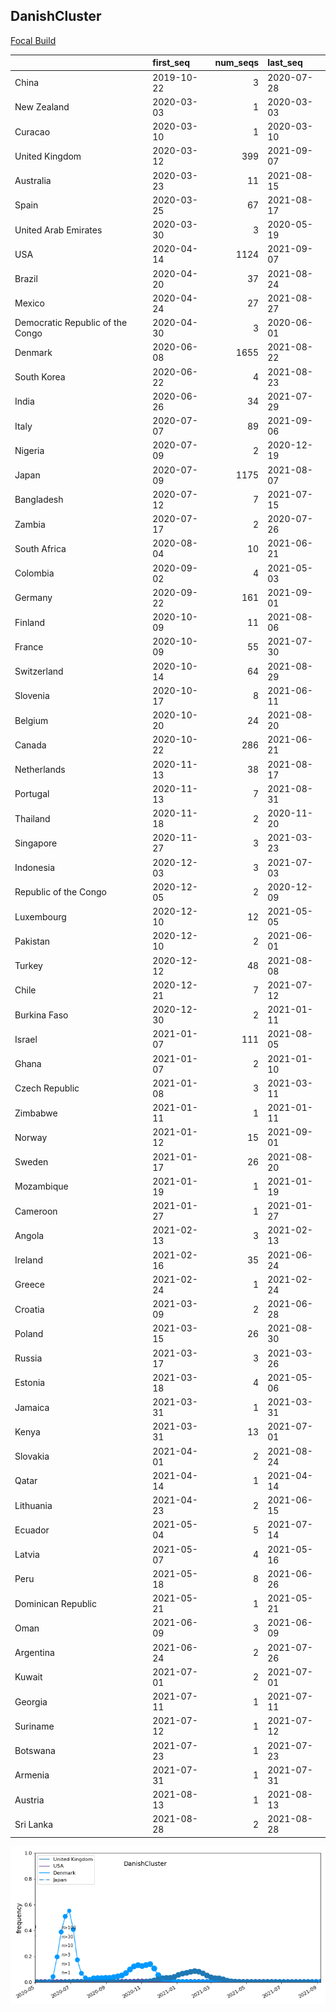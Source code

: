 

## DanishCluster
[Focal Build](https://nextstrain.org/groups/neherlab/ncov/DanishCluster?f_country=Denmark)

|                                  | first_seq   |   num_seqs | last_seq   |
|:---------------------------------|:------------|-----------:|:-----------|
| China                            | 2019-10-22  |          3 | 2020-07-28 |
| New Zealand                      | 2020-03-03  |          1 | 2020-03-03 |
| Curacao                          | 2020-03-10  |          1 | 2020-03-10 |
| United Kingdom                   | 2020-03-12  |        399 | 2021-09-07 |
| Australia                        | 2020-03-23  |         11 | 2021-08-15 |
| Spain                            | 2020-03-25  |         67 | 2021-08-17 |
| United Arab Emirates             | 2020-03-30  |          3 | 2020-05-19 |
| USA                              | 2020-04-14  |       1124 | 2021-09-07 |
| Brazil                           | 2020-04-20  |         37 | 2021-08-24 |
| Mexico                           | 2020-04-24  |         27 | 2021-08-27 |
| Democratic Republic of the Congo | 2020-04-30  |          3 | 2020-06-01 |
| Denmark                          | 2020-06-08  |       1655 | 2021-08-22 |
| South Korea                      | 2020-06-22  |          4 | 2021-08-23 |
| India                            | 2020-06-26  |         34 | 2021-07-29 |
| Italy                            | 2020-07-07  |         89 | 2021-09-06 |
| Nigeria                          | 2020-07-09  |          2 | 2020-12-19 |
| Japan                            | 2020-07-09  |       1175 | 2021-08-07 |
| Bangladesh                       | 2020-07-12  |          7 | 2021-07-15 |
| Zambia                           | 2020-07-17  |          2 | 2020-07-26 |
| South Africa                     | 2020-08-04  |         10 | 2021-06-21 |
| Colombia                         | 2020-09-02  |          4 | 2021-05-03 |
| Germany                          | 2020-09-22  |        161 | 2021-09-01 |
| Finland                          | 2020-10-09  |         11 | 2021-08-06 |
| France                           | 2020-10-09  |         55 | 2021-07-30 |
| Switzerland                      | 2020-10-14  |         64 | 2021-08-29 |
| Slovenia                         | 2020-10-17  |          8 | 2021-06-11 |
| Belgium                          | 2020-10-20  |         24 | 2021-08-20 |
| Canada                           | 2020-10-22  |        286 | 2021-06-21 |
| Netherlands                      | 2020-11-13  |         38 | 2021-08-17 |
| Portugal                         | 2020-11-13  |          7 | 2021-08-31 |
| Thailand                         | 2020-11-18  |          2 | 2020-11-20 |
| Singapore                        | 2020-11-27  |          3 | 2021-03-23 |
| Indonesia                        | 2020-12-03  |          3 | 2021-07-03 |
| Republic of the Congo            | 2020-12-05  |          2 | 2020-12-09 |
| Luxembourg                       | 2020-12-10  |         12 | 2021-05-05 |
| Pakistan                         | 2020-12-10  |          2 | 2021-06-01 |
| Turkey                           | 2020-12-12  |         48 | 2021-08-08 |
| Chile                            | 2020-12-21  |          7 | 2021-07-12 |
| Burkina Faso                     | 2020-12-30  |          2 | 2021-01-11 |
| Israel                           | 2021-01-07  |        111 | 2021-08-05 |
| Ghana                            | 2021-01-07  |          2 | 2021-01-10 |
| Czech Republic                   | 2021-01-08  |          3 | 2021-03-11 |
| Zimbabwe                         | 2021-01-11  |          1 | 2021-01-11 |
| Norway                           | 2021-01-12  |         15 | 2021-09-01 |
| Sweden                           | 2021-01-17  |         26 | 2021-08-20 |
| Mozambique                       | 2021-01-19  |          1 | 2021-01-19 |
| Cameroon                         | 2021-01-27  |          1 | 2021-01-27 |
| Angola                           | 2021-02-13  |          3 | 2021-02-13 |
| Ireland                          | 2021-02-16  |         35 | 2021-06-24 |
| Greece                           | 2021-02-24  |          1 | 2021-02-24 |
| Croatia                          | 2021-03-09  |          2 | 2021-06-28 |
| Poland                           | 2021-03-15  |         26 | 2021-08-30 |
| Russia                           | 2021-03-17  |          3 | 2021-03-26 |
| Estonia                          | 2021-03-18  |          4 | 2021-05-06 |
| Jamaica                          | 2021-03-31  |          1 | 2021-03-31 |
| Kenya                            | 2021-03-31  |         13 | 2021-07-01 |
| Slovakia                         | 2021-04-01  |          2 | 2021-08-24 |
| Qatar                            | 2021-04-14  |          1 | 2021-04-14 |
| Lithuania                        | 2021-04-23  |          2 | 2021-06-15 |
| Ecuador                          | 2021-05-04  |          5 | 2021-07-14 |
| Latvia                           | 2021-05-07  |          4 | 2021-05-16 |
| Peru                             | 2021-05-18  |          8 | 2021-06-26 |
| Dominican Republic               | 2021-05-21  |          1 | 2021-05-21 |
| Oman                             | 2021-06-09  |          3 | 2021-06-09 |
| Argentina                        | 2021-06-24  |          2 | 2021-07-26 |
| Kuwait                           | 2021-07-01  |          2 | 2021-07-01 |
| Georgia                          | 2021-07-11  |          1 | 2021-07-11 |
| Suriname                         | 2021-07-12  |          1 | 2021-07-12 |
| Botswana                         | 2021-07-23  |          1 | 2021-07-23 |
| Armenia                          | 2021-07-31  |          1 | 2021-07-31 |
| Austria                          | 2021-08-13  |          1 | 2021-08-13 |
| Sri Lanka                        | 2021-08-28  |          2 | 2021-08-28 |

![Overall trends DanishCluster](/overall_trends_figures/overall_trends_DanishCluster.png)